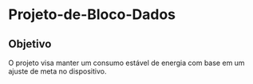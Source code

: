 # Projeto-de-Bloco-Dados

## Objetivo
O projeto visa manter um consumo estável de energia com base em um ajuste de meta no dispositivo.




